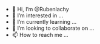 - 👋 Hi, I’m @Rubenlachy
- 👀 I’m interested in ...
- 🌱 I’m currently learning ...
- 💞️ I’m looking to collaborate on ...
- 📫 How to reach me ...

<!---
Rubenlachy/Rubenlachy is a ✨ special ✨ repository because its `README.md` (this file) appears on your GitHub profile.
You can click the Preview link to take a look at your changes.
--->
